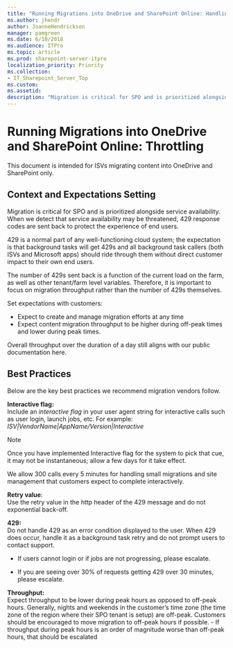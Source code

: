 ```yaml
---
title: "Running Migrations into OneDrive and SharePoint Online: Handling Throttling "
ms.author: jhendr
author: JoanneHendrickson
manager: pamgreen
ms.date: 6/10/2018
ms.audience: ITPro
ms.topic: article
ms.prod: sharepoint-server-itpro
localization_priority: Priority
ms.collection: 
- IT_Sharepoint_Server_Top
ms.custom: 
ms.assetid: 
description: "Migration is critical for SPO and is prioritized alongside service availability."
--- 
```

# Running Migrations into OneDrive and SharePoint Online: Throttling 

This document is intended for ISVs migrating content into OneDrive and SharePoint only. 

## Context and Expectations Setting 
Migration is critical for SPO and is prioritized alongside service availability. When we detect that service availability may be threatened, 429 response codes are sent back to protect the experience of end users.  

429 is a normal part of any well-functioning cloud system; the expectation is that background tasks will get 429s and all background task callers (both ISVs and Microsoft apps) should ride through them without direct customer impact to their own end users.
 
The number of 429s sent back is a function of the current load on the farm, as well as other tenant/farm level variables. Therefore, it is important to focus on migration throughput rather than the number of 429s themselves.  

Set expectations with customers: 

- Expect to create and manage migration efforts at any time
- Expect content migration throughput to be higher during off-peak times and lower during peak times.  

Overall throughput over the duration of a day still aligns with our public documentation here. 

## Best Practices
 
Below are the key best practices we recommend migration vendors follow.  

**Interactive flag:**<br>Include an *interactive flag* in your user agent string for interactive calls such as user login, launch jobs, etc. For example:<br>
    *ISV|VendorName|AppName/Version|Interactive* <br>

> [!NOTE]
>  Once you have implemented Interactive flag for the system to pick that cue, it may not be instantaneous; allow a few days for it take effect. 
 
We allow 300 calls every 5 minutes for handling small migrations and site management that customers expect to complete interactively. 
 
**Retry value**:<br>Use the retry value in the http header of the 429 message and do not exponential back-off. 
 
**429:**<br>Do not handle 429 as an error condition displayed to the user.  When 429 does occur, handle it as a background task retry and do not prompt users to contact support.

- If users cannot login or if jobs are not progressing, please escalate.

- If you are seeing over 30% of requests getting 429 over 30 minutes, please escalate.
 
**Throughput:**<br>Expect throughput to be lower during peak hours as opposed to off-peak hours. Generally, nights and weekends in the customer’s time zone (the time zone of the region where their SPO tenant is setup) are off-peak.  Customers should be encouraged to move migration to off-peak hours if possible.
    -  If throughput during peak hours is an order of magnitude worse than off-peak hours, that should be escalated 

